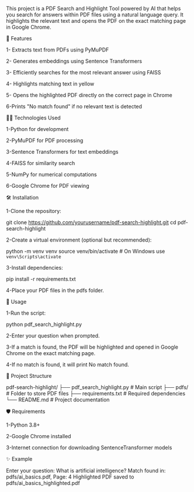This project is a PDF Search and Highlight Tool powered by AI that helps you search for answers within PDF 
files using a natural language query. It highlights the relevant text and opens the PDF on the exact matching 
page in Google Chrome.



🚀 Features

1- Extracts text from PDFs using PyMuPDF

2- Generates embeddings using Sentence Transformers

3- Efficiently searches for the most relevant answer using FAISS

4- Highlights matching text in yellow

5- Opens the highlighted PDF directly on the correct page in Chrome

6-Prints "No match found" if no relevant text is detected



🧑‍💻 Technologies Used

1-Python for development

2-PyMuPDF for PDF processing

3-Sentence Transformers for text embeddings

4-FAISS for similarity search

5-NumPy for numerical computations

6-Google Chrome for PDF viewing




🛠️ Installation

1-Clone the repository:

git clone https://github.com/yourusername/pdf-search-highlight.git
cd pdf-search-highlight

2-Create a virtual environment (optional but recommended):

python -m venv venv
source venv/bin/activate  # On Windows use `venv\Scripts\activate`

3-Install dependencies:

pip install -r requirements.txt

4-Place your PDF files in the pdfs folder.




🚦 Usage

1-Run the script:

python pdf_search_highlight.py

2-Enter your question when prompted.

3-If a match is found, the PDF will be highlighted and opened in Google Chrome on the exact matching page.

4-If no match is found, it will print No match found.



📁 Project Structure

pdf-search-highlight/
├── pdf_search_highlight.py   # Main script
├── pdfs/                     # Folder to store PDF files
├── requirements.txt          # Required dependencies
└── README.md                 # Project documentation




🛡️ Requirements

1-Python 3.8+

2-Google Chrome installed

3-Internet connection for downloading SentenceTransformer models

✨ Example

Enter your question: What is artificial intelligence?
Match found in: pdfs/ai_basics.pdf, Page: 4
Highlighted PDF saved to pdfs/ai_basics_highlighted.pdf
